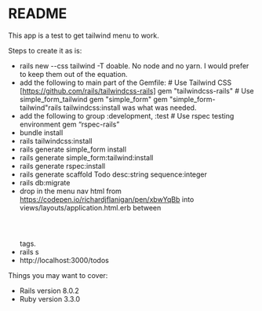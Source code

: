 # README

This app is a test to get tailwind menu to work.  

Steps to create it as is:
   
* rails new --css tailwind -T doable.  No node and no yarn.  I would prefer to keep them out of the equation.
* add the following to main part of the Gemfile:
	    # Use Tailwind CSS [https://github.com/rails/tailwindcss-rails]
        gem "tailwindcss-rails"
        # Use simple_form_tailwind
        gem "simple_form"
        gem "simple_form-tailwind"rails tailwindcss:install was what was needed.
* add the following to group :development, :test
		# Use rspec testing environment
        gem “rspec-rails”
* bundle install
* rails tailwindcss:install
* rails generate simple_form install
* rails generate simple_form:tailwind:install
* rails generate rspec:install
* rails generate scaffold Todo desc:string sequence:integer
* rails db:migrate
* drop in the menu nav html from https://codepen.io/richardjflanigan/pen/xbwYqBb into views/layouts/application.html.erb between <header></header> tags.
* rails s
* http://localhost:3000/todos

Things you may want to cover:

* Rails version 8.0.2
* Ruby version 3.3.0 
